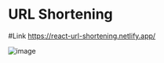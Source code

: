 # URL Shortening
#Link
https://react-url-shortening.netlify.app/



![image](https://user-images.githubusercontent.com/25538870/174859350-22d30ee5-ab31-4fe1-bc03-e8e572b4770e.png)
